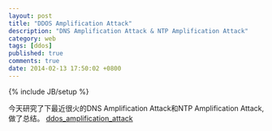 ```yaml
---
layout: post
title: "DDOS Amplification Attack"
description: "DNS Amplification Attack & NTP Amplification Attack"
category: web
tags: [ddos]
published: true
comments: true
date: 2014-02-13 17:50:02 +0800
---
```

{% include JB/setup %}

今天研究了下最近很火的DNS Amplification Attack和NTP Amplification Attack,做了总结。
[ddos_amplification_attack](https://dl.dropboxusercontent.com/u/79944785/Blog/ddos_amplification_attack.pdf)
